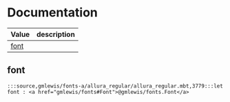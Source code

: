 # Documentation
|Value|description|
|---|---|
|[font](#font)||

## font

```moonbit
:::source,gmlewis/fonts-a/allura_regular/allura_regular.mbt,3779:::let font : <a href="gmlewis/fonts#Font">@gmlewis/fonts.Font</a>
```

